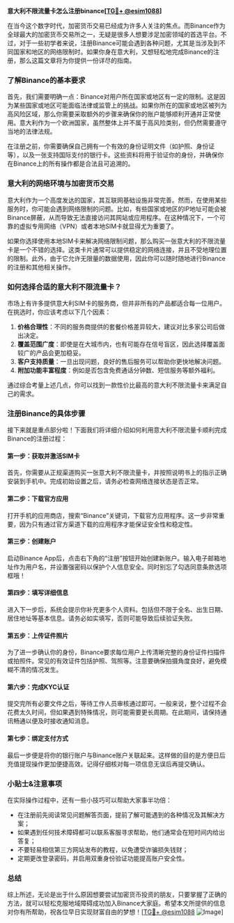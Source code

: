**意大利不限流量卡怎么注册binance[[TG💪+ @esim1088](https://t.me/s/esim1088)]**

在当今这个数字时代，加密货币交易已经成为许多人关注的焦点。而Binance作为全球最大的加密货币交易所之一，无疑是很多人想要涉足加密领域的首选平台。不过，对于一些初学者来说，注册Binance可能会遇到各种问题，尤其是当涉及到不同国家和地区的网络限制时。如果你身在意大利，又想轻松地完成Binance的注册，那么这篇文章将为你提供一份详尽的指南。

### 了解Binance的基本要求

首先，我们需要明确一点：Binance对用户所在国家或地区有一定的限制。这是因为某些国家或地区可能面临法律或监管上的挑战。如果你所在的国家或地区被列为高风险区域，那么你需要采取额外的步骤来确保你的账户能够顺利开通并正常使用。意大利作为一个欧洲国家，虽然整体上并不属于高风险类别，但仍然需要遵守当地的法律法规。

在注册之前，你需要确保自己拥有一个有效的身份证明文件（如护照、身份证等），以及一张支持国际支付的银行卡。这些资料将用于验证你的身份，并确保你在Binance上的所有操作都是合法且可追溯的。

### 意大利的网络环境与加密货币交易

意大利作为一个高度发达的国家，其互联网基础设施非常完善。然而，在使用某些服务时，你可能会遇到网络限制的问题。比如，有些国家或地区的IP地址可能会被Binance屏蔽，从而导致无法直接访问其网站或应用程序。在这种情况下，一个可靠的虚拟专用网络（VPN）或者本地SIM卡就显得尤为重要了。

如果你选择使用本地SIM卡来解决网络限制问题，那么购买一张意大利的不限流量卡是一个不错的选择。这类卡片通常可以提供稳定的网络连接，并且不受地理位置的限制。此外，由于它允许无限量的数据使用，因此你可以随时随地进行Binance的注册和其他相关操作。

### 如何选择合适的意大利不限流量卡？

市场上有许多提供意大利SIM卡的服务商，但并非所有的产品都适合每一位用户。在挑选时，你应该考虑以下几个因素：

1. **价格合理性**：不同的服务商提供的套餐价格差异较大，建议对比多家公司后做出决定。
2. **覆盖范围广度**：即使是在大城市内，也有可能存在信号盲区，因此选择覆盖面较广的产品会更加稳妥。
3. **客户支持质量**：一旦出现问题，良好的售后服务可以帮助你更快地解决问题。
4. **附加功能丰富程度**：例如是否包含免费通话分钟数、短信服务等额外福利。

通过综合考量上述几点，你可以找到一款性价比最高的意大利不限流量卡来满足自己的需求。

### 注册Binance的具体步骤

接下来就是重点部分啦！下面我们将详细介绍如何利用意大利不限流量卡顺利完成Binance的注册过程：

#### 第一步：获取并激活SIM卡
首先，你需要从正规渠道购买一张意大利不限流量卡，并按照说明书上的指示正确安装到手机中。完成初始设置之后，请务必检查网络连接状态是否正常。

#### 第二步：下载官方应用
打开手机的应用商店，搜索“Binance”关键词，下载官方应用程序。这一步非常重要，因为只有通过官方渠道下载的应用程序才能保证安全性和稳定性。

#### 第三步：创建账户
启动Binance App后，点击右下角的“注册”按钮开始创建新账户。输入电子邮箱地址作为用户名，并设置强密码以保护个人信息安全。同时别忘了勾选同意条款选项框哦！

#### 第四步：填写详细信息
进入下一步后，系统会提示你补充更多个人资料。包括但不限于全名、出生日期、居住地址等基本信息。请务必如实填写，否则可能导致后续验证失败。

#### 第五步：上传证件照片
为了进一步确认你的身份，Binance要求每位用户上传清晰完整的身份证件扫描件或拍照件。常见的有效证件包括护照、驾照等。注意要确保拍摄角度良好，避免模糊不清的情况发生。

#### 第六步：完成KYC认证
提交完所有必要文件之后，等待工作人员审核通过即可。一般来说，整个过程不会花费太久时间，但如果遇到特殊情况，则可能需要更长周期。在此期间，请保持通讯畅通以便及时接收通知消息。

#### 第七步：绑定支付方式
最后一步便是将你的银行账户与Binance账户关联起来。这样做的目的是方便日后充值提现操作更加便捷高效。记得仔细核对每一项信息无误后再提交确认。

### 小贴士&注意事项

在实际操作过程中，还有一些小技巧可以帮助大家事半功倍：

- 在注册前先阅读常见问题解答页面，提前了解可能遇到的各种情况及其解决方案；
- 如果遇到任何技术障碍都可以联系客服寻求帮助，他们通常会在短时间内给出答复；
- 不要轻易相信第三方网站发布的教程，以免遭受诈骗损失钱财；
- 定期更改登录密码，并启用双重身份验证功能提高账户安全性。

### 总结

综上所述，无论是出于什么原因想要尝试加密货币投资的朋友，只要掌握了正确的方法，就可以轻松克服地域障碍成功加入Binance大家庭。希望本文所提供的信息对你有所帮助，祝各位早日实现财富自由的梦想！[[TG💪+ @esim1088](https://t.me/s/esim1088) ![Image](https://i.postimg.cc/4NQfJmqS/Snipaste-2025-05-13-00-14-12.png)]